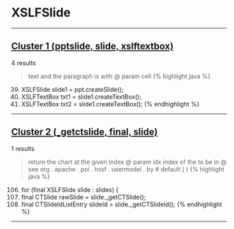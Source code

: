 # XSLFSlide

***

## [Cluster 1 (pptslide, slide, xslftextbox)](./1)
4 results
> text and the paragraph is with @ param cell 
{% highlight java %}
39. XSLFSlide slide1 = ppt.createSlide();
42. XSLFTextBox txt1 = slide1.createTextBox();
53. XSLFTextBox txt2 = slide1.createTextBox();
{% endhighlight %}

***

## [Cluster 2 (_getctslide, final, slide)](./2)
1 results
> return the chart at the given index @ param idx index of the to be in @ see org . apache . poi . hssf . usermodel . by # default ( ) 
{% highlight java %}
106. for (final XSLFSlide slide : slides) {
107.   final CTSlide rawSlide = slide._getCTSlide();
108.   final CTSlideIdListEntry slideId = slide._getCTSlideId();
{% endhighlight %}

***

